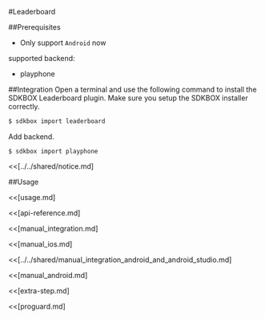 <!--
Include Base: /Users/jtsm/Chukong-Inc/pr/en/src/leaderboard/v3-cpp
-->

#Leaderboard

##Prerequisites
* Only support `Android` now

supported backend:
- playphone

##Integration
Open a terminal and use the following command to install the SDKBOX Leaderboard plugin. Make sure you setup the SDKBOX installer correctly.
```bash
$ sdkbox import leaderboard
```

Add backend.
```
$ sdkbox import playphone
```

<<[../../shared/notice.md]

<!--## Configuration
<<[../../shared/sdkbox_cloud.md]
<<[../../shared/remote_application_config.md]

<<[sdkbox-config-encrypt.md]-->

##Usage

<<[usage.md]

<<[api-reference.md]

<<[manual_integration.md]

<<[manual_ios.md]

<<[../../shared/manual_integration_android_and_android_studio.md]

<<[manual_android.md]

<<[extra-step.md]

<<[proguard.md]
